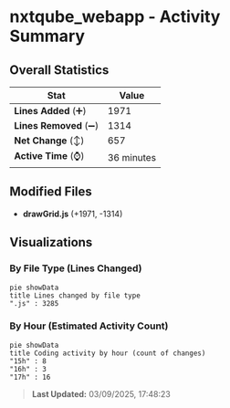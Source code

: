 # nxtqube_webapp - Activity Summary 

## Overall Statistics

| Stat                   | Value                                                             |
| ---------------------- | ----------------------------------------------------------------- |
| **Lines Added** (➕)   | 1971                                          |
| **Lines Removed** (➖) | 1314                                        |
| **Net Change** (↕)    | 657                |
| **Active Time** (⌚)   | 36 minutes |


## Modified Files
- **drawGrid.js** (+1971, -1314)

## Visualizations

### By File Type (Lines Changed)

```mermaid
pie showData
title Lines changed by file type
".js" : 3285
```

### By Hour (Estimated Activity Count)

```mermaid
pie showData
title Coding activity by hour (count of changes)
"15h" : 8
"16h" : 3
"17h" : 16
```


> **Last Updated:** 03/09/2025, 17:48:23